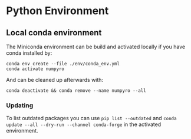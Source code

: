 # Python Environment

## Local conda environment

The Miniconda environment can be build and activated locally if you have conda installed by:
```
conda env create --file ./env/conda_env.yml
conda activate numpyro
```

And can be cleaned up afterwards with:
```
conda deactivate && conda remove --name numpyro --all
```


### Updating

To list outdated packages you can use `pip list --outdated` and `conda update --all --dry-run --channel conda-forge` in the activated environment.
